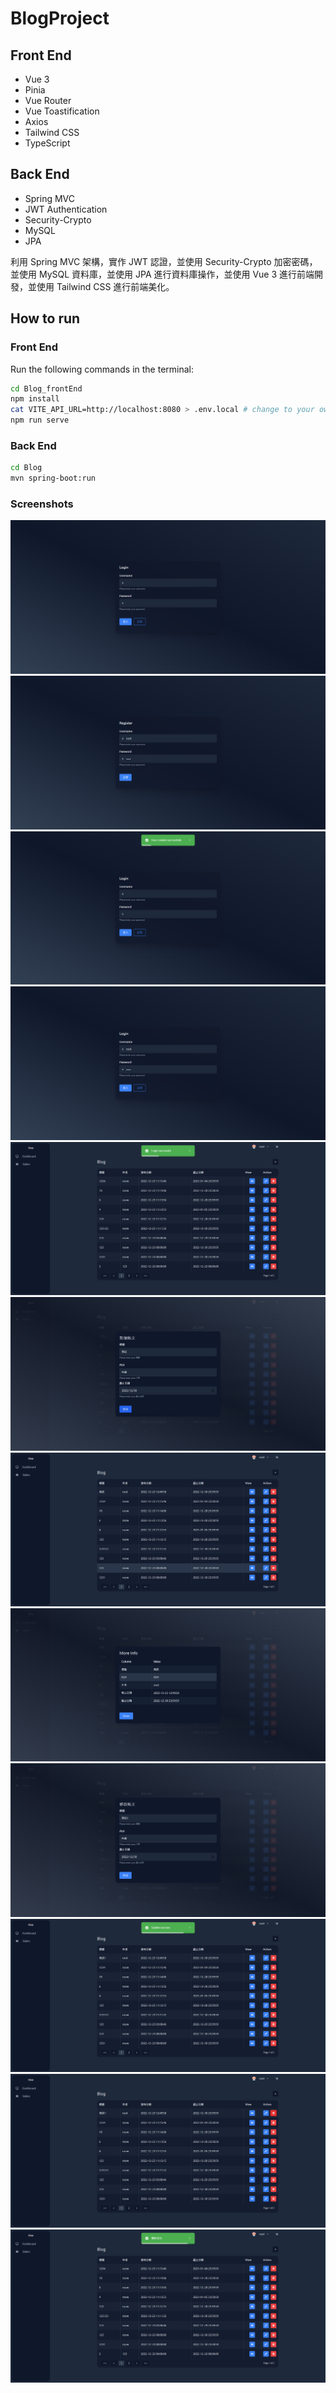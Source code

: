 # BlogProject

## Front End

- Vue 3
- Pinia
- Vue Router
- Vue Toastification
- Axios
- Tailwind CSS
- TypeScript

## Back End

- Spring MVC
- JWT Authentication
- Security-Crypto
- MySQL
- JPA

利用 Spring MVC 架構，實作 JWT 認證，並使用 Security-Crypto 加密密碼，並使用 MySQL 資料庫，並使用 JPA 進行資料庫操作，並使用 Vue 3 進行前端開發，並使用 Tailwind CSS 進行前端美化。

## How to run

### Front End

Run the following commands in the terminal:

```bash
cd Blog_frontEnd
npm install
cat VITE_API_URL=http://localhost:8080 > .env.local # change to your own back end url
npm run serve
```

### Back End

```bash
cd Blog
mvn spring-boot:run
```

### Screenshots

!["初始頁面"](<./Images/localhost_4000_admin-one-vue-tailwind_%20(4).png>)
!["註冊"](<./Images/localhost_4000_admin-one-vue-tailwind_%20(5).png>)
!["註冊成功跳轉登入"](<./Images/localhost_4000_admin-one-vue-tailwind_%20(6).png>)
!["登入"](<./Images/localhost_4000_admin-one-vue-tailwind_%20(7).png>)
!["登入成功"](<./Images/localhost_4000_admin-one-vue-tailwind_%20(8).png>)
!["新增貼文"](<./Images/localhost_4000_admin-one-vue-tailwind_%20(9).png>)
!["新增貼文成功"](<./Images/localhost_4000_admin-one-vue-tailwind_%20(10).png>)
!["查看貼文"](<./Images/localhost_4000_admin-one-vue-tailwind_%20(11).png>)
!["編輯貼文"](<./Images/localhost_4000_admin-one-vue-tailwind_%20(13).png>)
!["編輯貼文成功"](<./Images/localhost_4000_admin-one-vue-tailwind_%20(14).png>)
!["刪除貼文"](<./Images/localhost_4000_admin-one-vue-tailwind_%20(15).png>)
!["刪除貼文成功"](<./Images/localhost_4000_admin-one-vue-tailwind_%20(16).png>)
